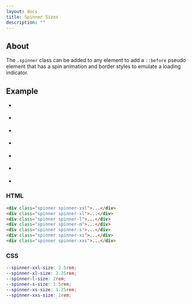 ```yaml
---
layout: docs
title: Spinner Sizes
description: ""
---
```


## About

The `.spinner` class can be added to any element to add a `::before` pseudo element that has a spin animation and border styles to emulate a loading indicator.

## Example

<div class="group group-xs">
  <ul>
    <li>
      <div class="space-xxl background-light spinner spinner-xxl"></div>
    </li>
    <li>
      <div class="space-xxl background-light spinner spinner-xl"></div>
    </li>
    <li>
      <div class="space-xxl background-light spinner spinner-l"></div>
    </li>
    <li>
      <div class="space-xxl background-light spinner spinner-m"></div>
    </li>
    <li>
      <div class="space-xxl background-light spinner spinner-s"></div>
    </li>
    <li>
      <div class="space-xxl background-light spinner spinner-xs"></div>
    </li>
    <li>
      <div class="space-xxl background-light spinner spinner-xxs"></div>
    </li>
  </ul>
</div>

### HTML

```html
<div class="spinner spinner-xxl">...</div>
<div class="spinner spinner-xl">...</div>
<div class="spinner spinner-l">...</div>
<div class="spinner spinner-m">...</div>
<div class="spinner spinner-s">...</div>
<div class="spinner spinner-xs">...</div>
<div class="spinner spinner-xxs">...</div>
```

### CSS

```scss
--spinner-xxl-size: 2.5rem;
--spinner-xl-size: 2.25rem;
--spinner-l-size: 2rem;
--spinner-s-size: 1.5rem;
--spinner-xs-size: 1.25rem;
--spinner-xxs-size: 1rem;
```
